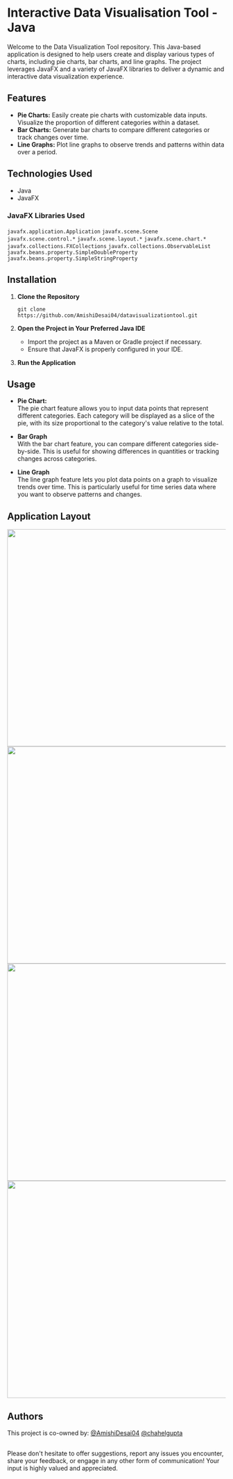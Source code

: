# Interactive Data Visualisation Tool - Java

Welcome to the Data Visualization Tool repository. This Java-based application is designed to help users create and display various types of charts, including pie charts, bar charts, and line graphs. The project leverages JavaFX and a variety of JavaFX libraries to deliver a dynamic and interactive data visualization experience.

## Features 

- **Pie Charts:** Easily create pie charts with customizable data inputs. Visualize the proportion of different categories within a dataset.
- **Bar Charts:** Generate bar charts to compare different categories or track changes over time.
- **Line Graphs:** Plot line graphs to observe trends and patterns within data over a period.

## Technologies Used

- Java
- JavaFX

### JavaFX Libraries Used
`javafx.application.Application`
`javafx.scene.Scene` 
`javafx.scene.control.*`
`javafx.scene.layout.*` 
`javafx.scene.chart.*` 
`javafx.collections.FXCollections` 
`javafx.collections.ObservableList`
`javafx.beans.property.SimpleDoubleProperty` 
`javafx.beans.property.SimpleStringProperty` 

## Installation 

1. **Clone the Repository**

   ```
   git clone https://github.com/AmishiDesai04/datavisualizationtool.git
   ```
   
2. **Open the Project in Your Preferred Java IDE**

   - Import the project as a Maven or Gradle project if necessary.
   - Ensure that JavaFX is properly configured in your IDE.

3. **Run the Application**

## Usage 

- **Pie Chart:** <br>
  The pie chart feature allows you to input data points that represent different categories. Each category will be displayed as a slice of the pie, with its size proportional to the category's value relative to the total.
  
- **Bar Graph**<br> 
With the bar chart feature, you can compare different categories side-by-side. This is useful for showing differences in quantities or tracking changes across categories.

- **Line Graph**<br>
The line graph feature lets you plot data points on a graph to visualize trends over time. This is particularly useful for time series data where you want to observe patterns and changes.

## Application Layout

<img src="https://github.com/AmishiDesai04/Interactive-Data-Visualisation-Tool/assets/170110607/7d3e49ed-77f3-4066-a6a7-f7ea21a51ae9" width="900px" height="500px"> 

<img src="https://github.com/AmishiDesai04/Interactive-Data-Visualisation-Tool/assets/170110607/88f70af5-caab-4fee-92aa-fa2b5b6f2954" width="900px" height="500px"> 

<img src="https://github.com/AmishiDesai04/Interactive-Data-Visualisation-Tool/assets/170110607/02a7e374-e10f-4f17-a077-171aa8a2f1af" width="900px" height="500px"> 

<img src="https://github.com/AmishiDesai04/Interactive-Data-Visualisation-Tool/assets/170110607/c9ec80ec-5dce-4ed4-bb73-4122a8b33ba8" width="900px" height="500px"> 

## Authors 

This project is co-owned by: [@AmishiDesai04](https://www.github.com/AmishiDesai04) [@chahelgupta](https://www.github.com/chahelgupta) 

##

Please don't hesitate to offer suggestions, report any issues you encounter, share your feedback, or engage in any other form of communication! Your input is highly valued and appreciated.


